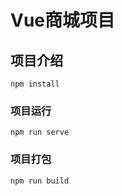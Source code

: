 # Vue商城项目

## 项目介绍
```
npm install
```

### 项目运行
```
npm run serve
```

### 项目打包
```
npm run build
```

